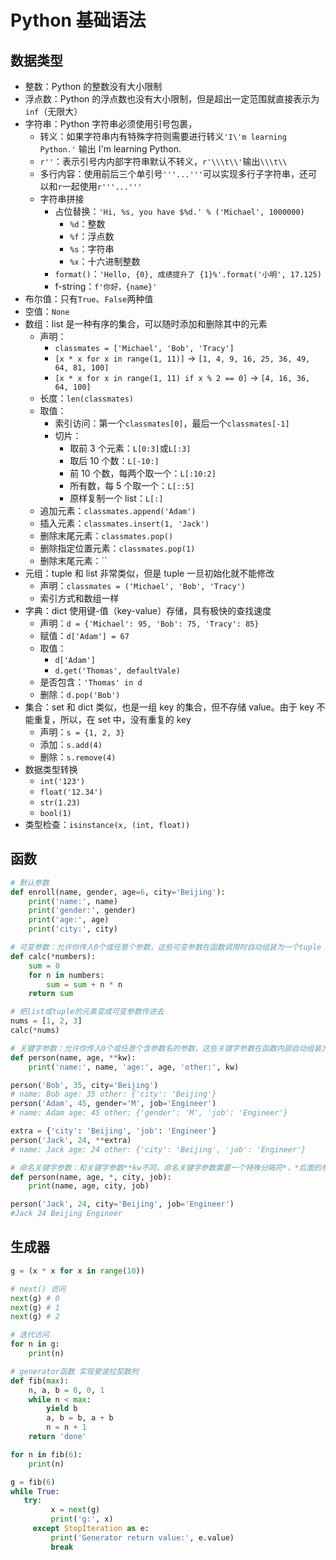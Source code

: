 # Python 基础语法

## 数据类型

- 整数：Python 的整数没有大小限制
- 浮点数：Python 的浮点数也没有大小限制，但是超出一定范围就直接表示为 `inf`（无限大）
- 字符串：Python 字符串必须使用引号包裹，
  - 转义：如果字符串内有特殊字符则需要进行转义`'I\'m learning Python.'` 输出 I'm learning Python.
  - `r''`：表示引号内内部字符串默认不转义，`r'\\\t\\'`输出`\\\t\\`
  - 多行内容：使用前后三个单引号`'''...'''`可以实现多行子字符串，还可以和`r`一起使用`r'''...'''`
  - 字符串拼接
    - 占位替换：`'Hi, %s, you have $%d.' % ('Michael', 1000000)`
      - `%d`：整数
      - `%f`：浮点数
      - `%s`：字符串
      - `%x`：十六进制整数
    - `format()`：`'Hello, {0}, 成绩提升了 {1}%'.format('小明', 17.125)`
    - f-string：`f'你好，{name}'`
- 布尔值：只有`True`、`False`两种值
- 空值：`None`
- 数组：list 是一种有序的集合，可以随时添加和删除其中的元素
  - 声明：
    - `classmates = ['Michael', 'Bob', 'Tracy']`
    - `[x * x for x in range(1, 11)]` -> `[1, 4, 9, 16, 25, 36, 49, 64, 81, 100]`
    - `[x * x for x in range(1, 11) if x % 2 == 0]` -> `[4, 16, 36, 64, 100]`
  - 长度：`len(classmates)`
  - 取值：
    - 索引访问：第一个`classmates[0]`，最后一个`classmates[-1]`
    - 切片：
      - 取前 3 个元素：`L[0:3]`或`L[:3]`
      - 取后 10 个数：`L[-10:]`
      - 前 10 个数，每两个取一个：`L[:10:2]`
      - 所有数，每 5 个取一个：`L[::5]`
      - 原样复制一个 list：`L[:]`
  - 追加元素：`classmates.append('Adam')`
  - 插入元素：`classmates.insert(1, 'Jack')`
  - 删除末尾元素：`classmates.pop()`
  - 删除指定位置元素：`classmates.pop(1)`
  - 删除末尾元素：``
- 元组：tuple 和 list 非常类似，但是 tuple 一旦初始化就不能修改
  - 声明：`classmates = ('Michael', 'Bob', 'Tracy')`
  - 索引方式和数组一样
- 字典：dict 使用键-值（key-value）存储，具有极快的查找速度
  - 声明：`d = {'Michael': 95, 'Bob': 75, 'Tracy': 85}`
  - 赋值：`d['Adam'] = 67`
  - 取值：
    - `d['Adam']`
    - `d.get('Thomas', defaultVale)`
  - 是否包含：`'Thomas' in d`
  - 删除：`d.pop('Bob')`
- 集合：set 和 dict 类似，也是一组 key 的集合，但不存储 value。由于 key 不能重复，所以，在 set 中，没有重复的 key
  - 声明：`s = {1, 2, 3}`
  - 添加：`s.add(4)`
  - 删除：`s.remove(4)`
- 数据类型转换
  - `int('123')`
  - `float('12.34')`
  - `str(1.23)`
  - `bool(1)`
- 类型检查：`isinstance(x, (int, float))`

## 函数

```Python
# 默认参数
def enroll(name, gender, age=6, city='Beijing'):
    print('name:', name)
    print('gender:', gender)
    print('age:', age)
    print('city:', city)
```

```Python
# 可变参数：允许你传入0个或任意个参数，这些可变参数在函数调用时自动组装为一个tuple
def calc(*numbers):
    sum = 0
    for n in numbers:
        sum = sum + n * n
    return sum

# 把list或tuple的元素变成可变参数传进去
nums = [1, 2, 3]
calc(*nums)
```

```Python
# 关键字参数：允许你传入0个或任意个含参数名的参数，这些关键字参数在函数内部自动组装为一个dict
def person(name, age, **kw):
    print('name:', name, 'age:', age, 'other:', kw)

person('Bob', 35, city='Beijing')
# name: Bob age: 35 other: {'city': 'Beijing'}
person('Adam', 45, gender='M', job='Engineer')
# name: Adam age: 45 other: {'gender': 'M', 'job': 'Engineer'}

extra = {'city': 'Beijing', 'job': 'Engineer'}
person('Jack', 24, **extra)
# name: Jack age: 24 other: {'city': 'Beijing', 'job': 'Engineer'}
```

```Python
# 命名关键字参数：和关键字参数**kw不同，命名关键字参数需要一个特殊分隔符*，*后面的参数被视为命名关键字参数。
def person(name, age, *, city, job):
    print(name, age, city, job)

person('Jack', 24, city='Beijing', job='Engineer')
#Jack 24 Beijing Engineer
```

## 生成器

```Python
g = (x * x for x in range(10))

# next() 访问
next(g) # 0
next(g) # 1
next(g) # 2

# 迭代访问
for n in g:
    print(n)
```

```Python
# generator函数 实现斐波拉契数列
def fib(max):
    n, a, b = 0, 0, 1
    while n < max:
        yield b
        a, b = b, a + b
        n = n + 1
    return 'done'

for n in fib(6):
    print(n)

g = fib(6)
while True:
   try:
         x = next(g)
         print('g:', x)
     except StopIteration as e:
         print('Generator return value:', e.value)
         break
```
